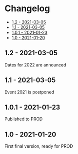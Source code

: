 Changelog
=========

<!-- TOC -->

- [1.2 - 2021-03-05](#12---2021-03-05)
- [1.1 - 2021-03-05](#11---2021-03-05)
- [1.0.1 - 2021-01-23](#101---2021-01-23)
- [1.0 - 2021-01-20](#10---2021-01-20)

<!-- /TOC -->

## 1.2 - 2021-03-05

Dates for 2022 are announced

## 1.1 - 2021-03-05

Event 2021 is postponed

## 1.0.1 - 2021-01-23

Published to PROD

## 1.0 - 2021-01-20

First final version, ready for PROD
